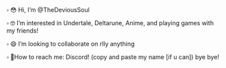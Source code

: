 ▫️ 😳 Hi, I’m @TheDeviousSoul

▫️ 🤓 I’m interested in Undertale, Deltarune, Anime, and playing games with my friends!

▫️ 😄 I’m looking to collaborate on rlly anything

▫️ 🏁How to reach me: Discord! (copy and paste my name [if u can])
bye bye!
